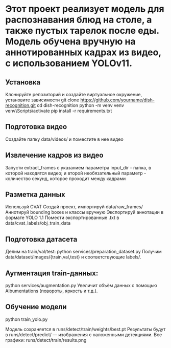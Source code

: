 # Этот проект реализует модель для распознавания блюд на столе, а также пустых тарелок после еды. Модель обучена вручную на аннотированных кадрах из видео, с использованием YOLOv11.

## Установка
Клонируйте репозиторий и создайте виртуальное окружение, установите зависимости
git clone https://github.com/yourname/dish-recognition.git
cd dish-recognition
python -m venv venv
venv\Scripts\activate 
pip install -r requirements.txt


## Подготовка видео
Создайте папку data/videos/ и поместите в нее видео


## Извлечение кадров из видео
Запусти extract_frames с указанием параметра input_dir - папка, в которой находятся видео; и второй необязательный параметр - количество секунд, которое проходит между кадрами


## Разметка данных
Используй CVAT 
Создай проект, импортируй data/raw_frames/
Аннотируй bounding boxes и классы вручную
Экспортируй аннотации в формате YOLO 1.1
Помести экспортированные .txt в data/cvat_labels/obj_train_data


## Подготовка датасета
Делим на train/val/test:
python services/preparation_dataset.py
Получим data/dataset/images/{train,val,test} и соответствующие labels/.


## Аугментация train-данных:
python services/augmentation.py
Увеличит объём данных с помощью Albumentations (повороты, яркость и т.д.).

## Обучение модели
python train_yolo.py

Модель сохраняется в runs/detect/train/weights/best.pt
Результаты будут в runs/detect/predict/ — изображения с наложенными детекциями.
Все графики: runs/detect/train/results.png
